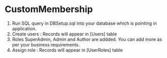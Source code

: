 # CustomMembership
1.  Run SQL query in DBSetup.sql into your database which is pointing in application.
2.  Create users : Records will appear in [Users] table
3.  Roles SuperAdmin, Admin and Author are addded. You can add more as per your business requirements.
4.  Assign role : Records will appear in [UserRoles] table
